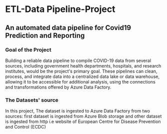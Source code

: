 # ETL-Data Pipeline-Project
## An automated data pipeline for Covid19 Prediction and Reporting

### Goal of the Project
Building a reliable data pipeline to compile COVID-19 data from several sources, including government health departments, hospitals, and research institutes, would be the project's primary goal. These pipelines can clean, process, and integrate data into a centralized data lake or data warehouse, allowing it to be accessible for additional analysis, using the connections and transformations offered by Azure Data Factory.

### The Datasets' source
In this project, The dataset is ingested to Azure Data Factory from two sources: first dataset is ingested from Azure Blob storage and other dataset is ingested from http i.e website of European Centre for Disease Prevention and Control (ECDC)
